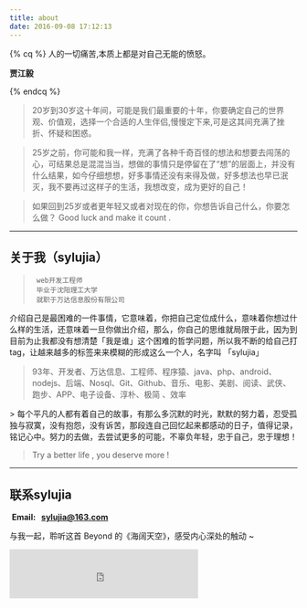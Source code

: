 ```yaml
---
title: about
date: 2016-09-08 17:12:13
---
```


{% cq %} 
人的一切痛苦,本质上都是对自己无能的愤怒。


**贾江毅**

 {% endcq %}
> 20岁到30岁这十年间，可能是我们最重要的十年，你要确定自己的世界观、价值观，选择一个合适的人生伴侣,慢慢定下来,可是这其间充满了挫折、怀疑和困惑。

> 25岁之前，你可能和我一样，充满了各种千奇百怪的想法和想要去闯荡的心，可结果总是混混当当，想做的事情只是停留在了“想”的层面上，并没有什么结果，如今仔细想想，好多事情还没有来得及做，好多想法也早已泯灭，我不要再过这样子的生活，我想改变，成为更好的自己！


> 如果回到25岁或者更年轻又或者对现在的你，你想告诉自己什么，你要怎么做？ Good luck and make it count .


---

## 关于我（sylujia）

>      web开发工程师
>      毕业于沈阳理工大学
>      就职于万达信息股份有限公司

介绍自己是最困难的一件事情，它意味着，你把自己定位成什么，意味着你想过什么样的生活，还意味着一旦你做出介绍，那么，你自己的思维就局限于此，因为到目前为止我都没有想清楚「我是谁」这个困难的哲学问题，所以我不断的给自己打 tag，让越来越多的标签来来模糊的形成这么一个人，名字叫 「sylujia」
> 93年、开发者、万达信息、工程师、程序猿、java、php、android、nodejs、后端、Nosql、Git、Github、音乐、电影、美剧、阅读、武侠、跑步、APP、电子设备、淳朴、极简 、效率

<p>
> 每个平凡的人都有着自己的故事，有那么多沉默的时光，默默的努力着，忍受孤独与寂寞，没有抱怨，没有诉苦，那段连自己回忆起来都感动的日子，值得记录，铭记心中。努力的去做，去尝试更多的可能，不辜负年轻，忠于自己，忠于理想！

> Try a better life , you deserve more !

---
## 联系sylujia
&nbsp;**Email: &nbsp; sylujia@163.com**

与我一起，聆听这首 Beyond 的《海阔天空》，感受内心深处的触动 ~

<iframe frameborder="no" border="0" marginwidth="0" marginheight="0" width=330 height=86 src="http://music.163.com/outchain/player?type=2&id=347230&auto=0&height=66"></iframe>
